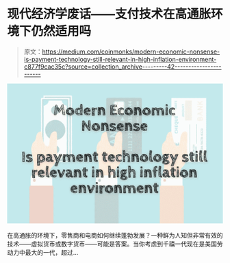 # 现代经济学废话——支付技术在高通胀环境下仍然适用吗

> 原文：<https://medium.com/coinmonks/modern-economic-nonsense-is-payment-technology-still-relevant-in-high-inflation-environment-c877f9cac35c?source=collection_archive---------42----------------------->

![](img/ae6e158e33e5e9e828278326f8aef0d5.png)

在高通胀的环境下，零售商和电商如何继续蓬勃发展？一种鲜为人知但非常有效的技术——虚拟货币或数字货币——可能是答案。当你考虑到千禧一代现在是美国劳动力中最大的一代，超过…
